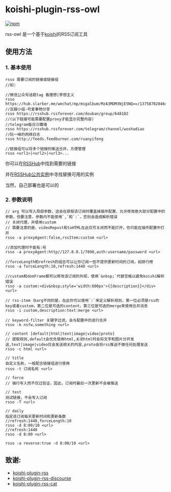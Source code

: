 # koishi-plugin-rss-owl

[![npm](https://img.shields.io/npm/v/koishi-plugin-rss-owl?style=flat-square)](https://www.npmjs.com/package/koishi-plugin-rss-owl)

rss-owl 是一个基于[koishi](https://koishi.chat/manual/starter/)的RSS订阅工具

## 使用方法

### 1. 基本使用
```
rsso 需要订阅的链接或链接组
//如:

//微信公众号话题tag 看理想|李想主义 
rsso https://hub.slarker.me/wechat/mp/msgalbum/MzA3MDM3NjE5NQ==/1375870284640911361
//豆瓣小组-可爱事物分享
rsso https://rsshub.rssforever.com/douban/group/648102
//(以下链接可能需要配置proxy才能显示完整内容)
//telegram每日沙雕墙
rsso https://rsshub.rssforever.com/telegram/channel/woshadiao
//阮一峰的网络日志
rsso http://feeds.feedburner.com/ruanyifeng

//链接组可以将多个链接的推送合并，方便管理
rsso <url1>|<url2>|<url3>...
```
你可以在[RSSHub](https://docs.rsshub.app/zh/routes/popular)中找到需要的链接

并在[RSSHub公共实例](https://docs.rsshub.app/zh/guide/instances)中寻找替换可用的实例

当然，自己部署也是可以的

### 2. 参数说明
```
// arg 可以写入局部参数，这会在获取该订阅时覆盖掉插件配置，允许修改绝大部分配置中的参数，但要注意，参数内不能使用`,`和`:`，否则会造成解析错误
// 关闭代理，并使用custom
// 需要注意的是，videoRepost和toHTML在此仅可关闭而不能打开，你只能在插件配置中打开
rsso -a proxyAgent:false,rssItem:custom <url>

//添加代理时不能有:号
rsso -a proxyAgent:http//127.0.0.1/7890,auth:username/password <url>

//forceLength和refresh的组合可以让你订阅一些不提供更新时间的订阅，如排行榜
rsso -a forceLength:10,refresh:1440 <url>

//custom和domFrame都可以修改该订阅的外观，使用`&nbsp;`代替空格以避免koishi解析错误
rsso -a custom:<div&nbsp;style='width:600px'>{{description}}</div> <url>
```

```
// rss-item 与arg不同的是，在此你可以使用`:`来定义解析规则，第一位必须是rss的key或者custom，第二位是可选的content，第三位是可选的merge来使用合并消息
rsso -i custom,description:text:merge <url>

// keyword-filter 关键字过滤，会与配置中的进行合并
rsso -k nsfw,something <url>

// content [default|html|text|image|video|proto]
// 提取规则,default会优先使用html,关闭html时会将文字和图片分开发送,text|image|video仅会发送相关的内容,proto会将rss推送不做任何处理发送
rsso -c html <url>

// title
自定义名称，一般配合链接组进行使用
rsso -t 订阅名称 <url>

// force 
// 强行写入而不仅过验证，因此，订阅时最后一次更新不会被推送

// test
测试链接，不会写入订阅
rsso -T <url>

// daily
指定该订阅每天更新时间和更新条数
//refresh:1440,forceLength:10
rsso -d 8:00/10 <url>
//refresh:1440
rsso -d 8:00 <url>

rsso -a reverse:true -d 8:00/10 <url>

```

## 致谢:

- [koishi-plugin-rss](https://github.com/koishijs/koishi-plugin-rss)
- [koishi-plugin-rss-discourse](https://github.com/MirrorCY/koishi-plugin-rss)
- [koishi-plugin-rss-cat](https://github.com/jexjws/koishi-plugin-rss-cat)
